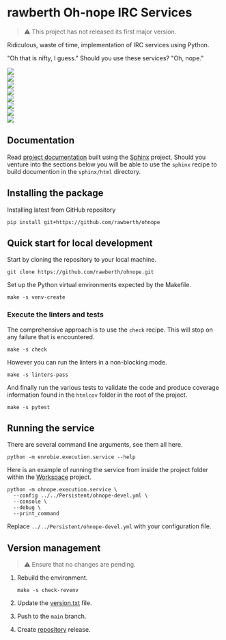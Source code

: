 # rawberth Oh-nope IRC Services

> :warning: This project has not released its first major version.

Ridiculous, waste of time, implementation of IRC services using Python.

"Oh that is nifty, I guess." Should you use these services? "Oh, nope."

<a href="https://rawberth.github.io/ohnope/validate/flake8.txt"><img src="https://rawberth.github.io/ohnope/badges/flake8.png"></a><br>
<a href="https://rawberth.github.io/ohnope/validate/pylint.txt"><img src="https://rawberth.github.io/ohnope/badges/pylint.png"></a><br>
<a href="https://rawberth.github.io/ohnope/validate/ruff.txt"><img src="https://rawberth.github.io/ohnope/badges/ruff.png"></a><br>
<a href="https://rawberth.github.io/ohnope/validate/mypy.txt"><img src="https://rawberth.github.io/ohnope/badges/mypy.png"></a><br>
<a href="https://rawberth.github.io/ohnope/validate/yamllint.txt"><img src="https://rawberth.github.io/ohnope/badges/yamllint.png"></a><br>
<a href="https://rawberth.github.io/ohnope/validate/pytest.txt"><img src="https://rawberth.github.io/ohnope/badges/pytest.png"></a><br>
<a href="https://rawberth.github.io/ohnope/validate/coverage.txt"><img src="https://rawberth.github.io/ohnope/badges/coverage.png"></a><br>
<a href="https://rawberth.github.io/ohnope/validate/sphinx.txt"><img src="https://rawberth.github.io/ohnope/badges/sphinx.png"></a><br>

## Documentation
Read [project documentation](https://rawberth.github.io/ohnope/sphinx)
built using the [Sphinx](https://www.sphinx-doc.org/) project.
Should you venture into the sections below you will be able to use the
`sphinx` recipe to build documention in the `sphinx/html` directory.

## Installing the package
Installing latest from GitHub repository
```
pip install git+https://github.com/rawberth/ohnope
```

## Quick start for local development
Start by cloning the repository to your local machine.
```
git clone https://github.com/rawberth/ohnope.git
```
Set up the Python virtual environments expected by the Makefile.
```
make -s venv-create
```

### Execute the linters and tests
The comprehensive approach is to use the `check` recipe. This will stop on
any failure that is encountered.
```
make -s check
```
However you can run the linters in a non-blocking mode.
```
make -s linters-pass
```
And finally run the various tests to validate the code and produce coverage
information found in the `htmlcov` folder in the root of the project.
```
make -s pytest
```

## Running the service
There are several command line arguments, see them all here.
```
python -m enrobie.execution.service --help
```
Here is an example of running the service from inside the project folder
within the [Workspace](https://github.com/enasisnetwork/workspace) project.
```
python -m ohnope.execution.service \
  --config ../../Persistent/ohnope-devel.yml \
  --console \
  --debug \
  --print_command
```
Replace `../../Persistent/ohnope-devel.yml` with your configuration file.

## Version management
> :warning: Ensure that no changes are pending.

1. Rebuild the environment.
   ```
   make -s check-revenv
   ```

1. Update the [version.txt](ohnope/version.txt) file.

1. Push to the `main` branch.

1. Create [repository](https://github.com/rawberth/ohnope) release.

